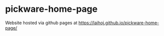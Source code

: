 # pickware-home-page

Website hosted via github pages at https://laihoj.github.io/pickware-home-page/
